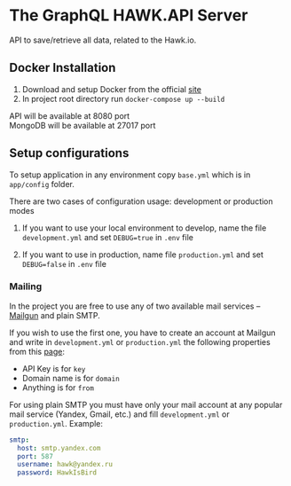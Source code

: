 # The GraphQL HAWK.API Server
API to save/retrieve all data, related to the Hawk.io.

## Docker Installation
1. Download and setup Docker from the official [site](https://www.docker.com/products/docker-desktop)
2. In project root directory run `docker-compose up --build`

API will be available at 8080 port\
MongoDB will be available at 27017 port

## Setup configurations

To setup application in any environment copy `base.yml` which is
in `app/config` folder.

There are two cases of configuration usage: development or production modes

1) If you want to use your local environment to develop, name the file 
`development.yml` and set `DEBUG=true` in `.env` file

2) If you want to use in production, name file `production.yml` and set
`DEBUG=false` in `.env` file

### Mailing

In the project you are free to use any of two available mail services – [Mailgun](https://www.mailgun.com) and plain SMTP.

If you wish to use the first one, you have to create an account at Mailgun and write in `development.yml` or `production.yml` the following properties from this [page](https://app.mailgun.com/app/dashboard):
- API Key is for `key`
- Domain name is for `domain`
- Anything is for `from`

For using plain SMTP you must have only your mail account at any popular mail service (Yandex, Gmail, etc.) and fill `development.yml` or `production.yml`. Example:
```yaml
smtp:
  host: smtp.yandex.com
  port: 587
  username: hawk@yandex.ru
  password: HawkIsBird
```

